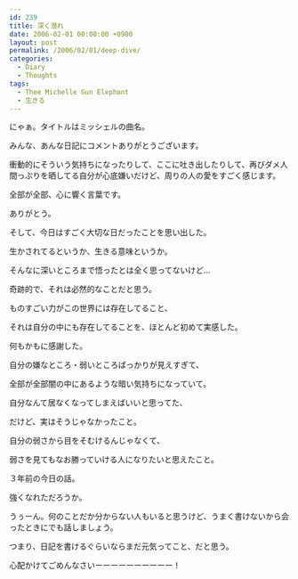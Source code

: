 ```yaml
---
id: 239
title: 深く潜れ
date: 2006-02-01 00:00:00 +0900
layout: post
permalink: /2006/02/01/deep-dive/
categories:
  - Diary
  - Thoughts
tags:
  - Thee Michelle Gun Elephant
  - 生きる
---
```

にゃぁ。タイトルはミッシェルの曲名。

みんな、あんな日記にコメントありがとうございます。
  
衝動的にそういう気持ちになったりして、ここに吐き出したりして、再びダメ人間っぷりを晒してる自分が心底嫌いだけど、周りの人の愛をすごく感じます。
  
全部が全部、心に響く言葉です。
  
ありがとう。

<!--more-->

そして、今日はすごく大切な日だったことを思い出した。

生かされてるというか、生きる意味というか。
  
そんなに深いところまで悟ったとは全く思ってないけど…
  
奇跡的で、それは必然的なことだと思う。

ものすごい力がこの世界には存在してること、
  
それは自分の中にも存在してることを、ほとんど初めて実感した。
  
何もかもに感謝した。

自分の嫌なところ・弱いところばっかりが見えすぎて、
  
全部が全部闇の中にあるような暗い気持ちになっていて。
  
自分なんて居なくなってしまえばいいと思ってた、
  
だけど、実はそうじゃなかったこと。

自分の弱さから目をそむけるんじゃなくて、
  
弱さを見てもなお勝っていける人になりたいと思えたこと。

３年前の今日の話。

強くなれただろうか。

うぅーん。何のことだか分からない人もいると思うけど、うまく書けないから会ったときにでも話しましょう。

つまり、日記を書けるぐらいならまだ元気ってこと、だと思う。
  
心配かけてごめんなさいーーーーーーーーーー！
